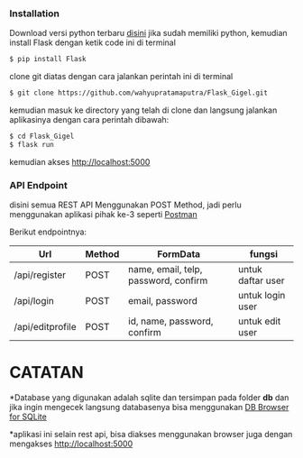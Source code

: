 
### Installation

Download versi python terbaru [disini](https://www.python.org/downloads/)
jika sudah memiliki python, kemudian install Flask dengan ketik code ini di terminal
```sh
$ pip install Flask
```

clone git diatas dengan cara jalankan perintah ini di terminal
```sh
$ git clone https://github.com/wahyupratamaputra/Flask_Gigel.git
```

kemudian masuk ke directory yang telah di clone dan langsung jalankan aplikasinya dengan cara perintah dibawah:
```sh
$ cd Flask_Gigel
$ flask run
```

kemudian akses [http://localhost:5000](http://localhost:5000)


### API Endpoint

disini semua REST API Menggunakan POST Method, jadi perlu menggunakan aplikasi pihak ke-3 seperti [Postman](https://www.getpostman.com/)

Berikut endpointnya:

| Url | Method | FormData | fungsi |
| ------ | ------ | ------ | ------ |
| /api/register | POST |name, email, telp, password, confirm | untuk daftar user
| /api/login | POST |email, password | untuk login user
| /api/editprofile | POST |id, name, password, confirm | untuk edit user


# CATATAN
*Database yang digunakan adalah sqlite dan tersimpan pada folder **db** dan jika ingin mengecek langsung databasenya bisa menggunakan [DB Browser for SQLite](https://sqlitebrowser.org/)

*aplikasi ini selain rest api, bisa diakses menggunakan browser juga dengan mengakses [http://localhost:5000](http://localhost:5000)


